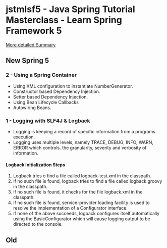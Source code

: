 jstmlsf5 - Java Spring Tutorial Masterclass - Learn Spring Framework 5
======================================================================

[More detailed Summary](summary.md)

New Spring 5
------------

### 2 - Using a Spring Container
* Using XML configuration to instantiate NumberGenerator.
* Constructor based Dependency Injection.
* Setter based Dependency Injection.
* Using Bean Lifecycle Callbacks
* Autowiring Beans.

### 1 - Logging with SLF4J & Logback

* Logging is keeping a record of specific information from a programs execution.
* Logging uses multiple levels, namely TRACE, DEBUG, INFO, WARN, ERROR which controls. 
the granularity, severity and verbosity of information.

#### Logback Initialization Steps

1. Logback tries o find a file called logback-test.xml in the classpath.
2. If no such file is found, logback tries to find a file called logback.groovy in the classpath.
3. If no such file is found, it checks for the file logback.xml in the classpath.
4. If no such file is found, service-provider loading facility is used to resolve the
implementation of a Configurator interface.
5. If none of the above succeeds, logback configures itself automatically using the BasicConfigurator
which will cause logging output to be directed to the console.

Old
---